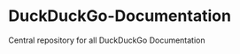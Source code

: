 DuckDuckGo-Documentation
========================

Central repository for all DuckDuckGo Documentation
